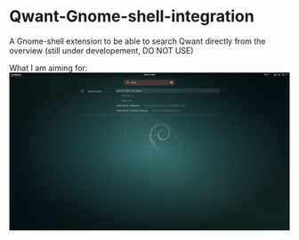 # Qwant-Gnome-shell-integration
A Gnome-shell extension to be able to search Qwant directly from the overview (still under developement, DO NOT USE)

What I am aiming for:
![Screenshot](Qwant_search@alex.nitters.eu/Screenshot.png)
